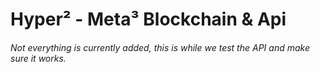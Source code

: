 # Hyper² - Meta³ Blockchain & Api
###### Not everything is currently added, this is while we test the API and make sure it works.
